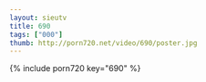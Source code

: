 ```yaml
--- 
layout: sieutv
title: 690
tags: ["000"]
thumb: http://porn720.net/video/690/poster.jpg
---
```

{% include porn720 key="690" %} 
